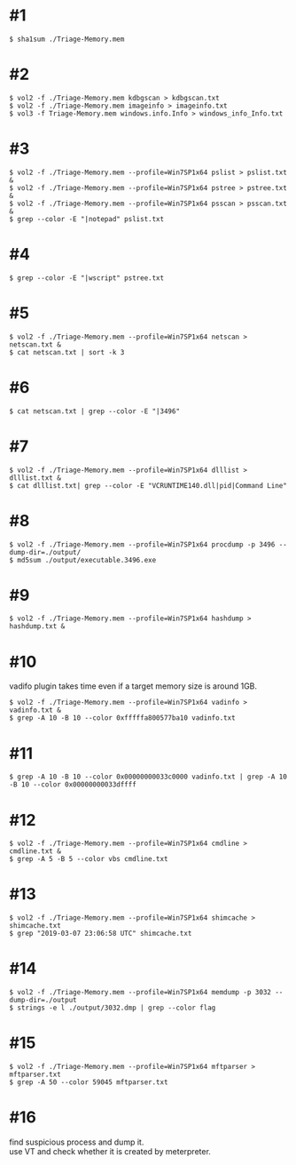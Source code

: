 # #1
```
$ sha1sum ./Triage-Memory.mem
```

# #2
```
$ vol2 -f ./Triage-Memory.mem kdbgscan > kdbgscan.txt
$ vol2 -f ./Triage-Memory.mem imageinfo > imageinfo.txt
$ vol3 -f Triage-Memory.mem windows.info.Info > windows_info_Info.txt
```

# #3
```
$ vol2 -f ./Triage-Memory.mem --profile=Win7SP1x64 pslist > pslist.txt &
$ vol2 -f ./Triage-Memory.mem --profile=Win7SP1x64 pstree > pstree.txt &
$ vol2 -f ./Triage-Memory.mem --profile=Win7SP1x64 psscan > psscan.txt &
$ grep --color -E "|notepad" pslist.txt
```

# #4
```
$ grep --color -E "|wscript" pstree.txt
```

# #5
```
$ vol2 -f ./Triage-Memory.mem --profile=Win7SP1x64 netscan > netscan.txt &
$ cat netscan.txt | sort -k 3
```

# #6
```
$ cat netscan.txt | grep --color -E "|3496"
```

# #7
```
$ vol2 -f ./Triage-Memory.mem --profile=Win7SP1x64 dlllist > dlllist.txt &
$ cat dlllist.txt| grep --color -E "VCRUNTIME140.dll|pid|Command Line"
```

# #8
```
$ vol2 -f ./Triage-Memory.mem --profile=Win7SP1x64 procdump -p 3496 --dump-dir=./output/
$ md5sum ./output/executable.3496.exe 
```

# #9
```
$ vol2 -f ./Triage-Memory.mem --profile=Win7SP1x64 hashdump > hashdump.txt &
```

# #10
vadifo plugin takes time even if a target memory size is around 1GB.
```
$ vol2 -f ./Triage-Memory.mem --profile=Win7SP1x64 vadinfo > vadinfo.txt &
$ grep -A 10 -B 10 --color 0xfffffa800577ba10 vadinfo.txt
```

# #11
```
$ grep -A 10 -B 10 --color 0x00000000033c0000 vadinfo.txt | grep -A 10 -B 10 --color 0x00000000033dffff
```

# #12
```
$ vol2 -f ./Triage-Memory.mem --profile=Win7SP1x64 cmdline > cmdline.txt &
$ grep -A 5 -B 5 --color vbs cmdline.txt
```

# #13
```
$ vol2 -f ./Triage-Memory.mem --profile=Win7SP1x64 shimcache > shimcache.txt
$ grep "2019-03-07 23:06:58 UTC" shimcache.txt
```

# #14
```
$ vol2 -f ./Triage-Memory.mem --profile=Win7SP1x64 memdump -p 3032 --dump-dir=./output
$ strings -e l ./output/3032.dmp | grep --color flag
```

# #15
```
$ vol2 -f ./Triage-Memory.mem --profile=Win7SP1x64 mftparser > mftparser.txt
$ grep -A 50 --color 59045 mftparser.txt
```

# #16
find suspicious process and dump it.  
use VT and check whether it is created by meterpreter.